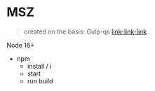 # MSZ

> created on the basis:
Gulp-qs [link-link-link](https://github.com/a-klimovich/gulp-qs).

Node 16+

- npm
  - install / i
  - start
  - run build